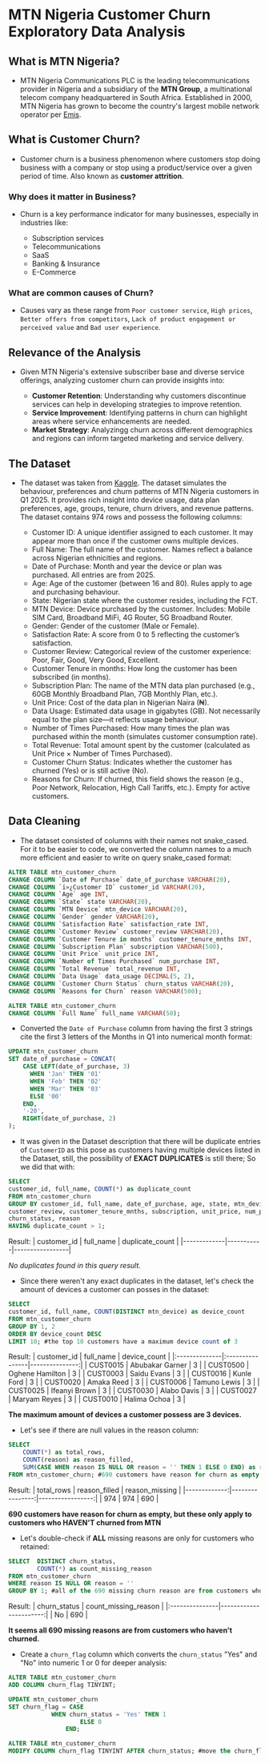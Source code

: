 # MTN Nigeria Customer Churn Exploratory Data Analysis

## What is MTN Nigeria?
- MTN Nigeria Communications PLC is the leading telecommunications provider in Nigeria and a subsidiary of the **MTN Group**, a multinational telecom company headquartered in South Africa. Established in 2000, MTN Nigeria has grown to become the country's largest mobile network operator per [Emis](https://www.emis.com/php/company-profile/NG/Mtn_Nigeria_Communications_Plc_en_8352912.html).

## What is Customer Churn?
- Customer churn is a business phenomenon where customers stop doing business with a company or stop using a product/service over a given period of time. Also known as **customer attrition**.

### Why does it matter in Business?
- Churn is a key performance indicator for many businesses, especially in industries like:

  - Subscription services
  - Telecommunications
  - SaaS
  - Banking & Insurance
  - E-Commerce

### What are common causes of Churn?
- Causes vary as these range from `Poor customer service`, `High prices`, `Better offers from competitors`, `Lack of product engagement or perceived value` and `Bad user experience`.

## Relevance of the Analysis
- Given MTN Nigeria's extensive subscriber base and diverse service offerings, analyzing customer churn can provide insights into:

  - **Customer Retention**: Understanding why customers discontinue services can help in developing strategies to improve retention.
  - **Service Improvement**: Identifying patterns in churn can highlight areas where service enhancements are needed.
  - **Market Strategy**: Analyzingg churn across different demographics and regions can inform targeted marketing and service delivery.

## The Dataset
- The dataset was taken from [Kaggle](https://www.kaggle.com/datasets/oluwademiladeadeniyi/mtn-nigeria-customer-churn?resource=download). The dataset simulates the behaviour, preferences and churn patterns of MTN Nigeria customers in Q1 2025. It provides rich insight into device usage, data plan preferences, age, groups, tenure, churn drivers, and revenue patterns. The dataset contains 974 rows and possess the following columns:

  - Customer ID: A unique identifier assigned to each customer. It may appear more than once if the customer owns multiple devices.
  - Full Name: The full name of the customer. Names reflect a balance across Nigerian ethnicities and regions.
  - Date of Purchase: Month and year the device or plan was purchased. All entries are from 2025.
  - Age: Age of the customer (between 16 and 80). Rules apply to age and purchasing behaviour.
  - State: Nigerian state where the customer resides, including the FCT.
  - MTN Device: Device purchased by the customer. Includes: Mobile SIM Card, Broadband MiFi, 4G Router, 5G Broadband Router.
  - Gender: Gender of the customer (Male or Female).
  - Satisfaction Rate: A score from 0 to 5 reflecting the customer’s satisfaction.
  - Customer Review: Categorical review of the customer experience: Poor, Fair, Good, Very Good, Excellent.
  - Customer Tenure in months: How long the customer has been subscribed (in months).
  - Subscription Plan: The name of the MTN data plan purchased (e.g., 60GB Monthly Broadband Plan, 7GB Monthly Plan, etc.).
  - Unit Price: Cost of the data plan in Nigerian Naira (₦).
  - Data Usage: Estimated data usage in gigabytes (GB). Not necessarily equal to the plan size—it reflects usage behaviour.
  - Number of Times Purchased: How many times the plan was purchased within the month (simulates customer consumption rate).
  - Total Revenue: Total amount spent by the customer (calculated as Unit Price × Number of Times Purchased).
  - Customer Churn Status: Indicates whether the customer has churned (Yes) or is still active (No).
  - Reasons for Churn: If churned, this field shows the reason (e.g., Poor Network, Relocation, High Call Tariffs, etc.). Empty for active customers.

## Data Cleaning
- The dataset consisted of columns with their names not snake_cased. For it to be easier to code, we converted the column names to a much more efficient and easier to write on query snake_cased format:

```sql
ALTER TABLE mtn_customer_churn
CHANGE COLUMN `Date of Purchase` date_of_purchase VARCHAR(20),
CHANGE COLUMN `ï»¿Customer ID` customer_id VARCHAR(20),
CHANGE COLUMN `Age` age INT,
CHANGE COLUMN `State` state VARCHAR(20),
CHANGE COLUMN `MTN Device` mtn_device VARCHAR(20),
CHANGE COLUMN `Gender` gender VARCHAR(20),
CHANGE COLUMN `Satisfaction Rate` satisfaction_rate INT,
CHANGE COLUMN `Customer Review` customer_review VARCHAR(20),
CHANGE COLUMN `Customer Tenure in months` customer_tenure_mnths INT,
CHANGE COLUMN `Subscription Plan` subscription VARCHAR(500),
CHANGE COLUMN `Unit Price` unit_price INT,
CHANGE COLUMN `Number of Times Purchased` num_purchase INT,
CHANGE COLUMN `Total Revenue` total_revenue INT,
CHANGE COLUMN `Data Usage` data_usage DECIMAL(5, 2),
CHANGE COLUMN `Customer Churn Status` churn_status VARCHAR(20),
CHANGE COLUMN `Reasons for Churn` reason VARCHAR(500);

ALTER TABLE mtn_customer_churn
CHANGE COLUMN `Full Name` full_name VARCHAR(50);
```

- Converted the `Date of Purchase` column from having the first 3 strings cite the first 3 letters of the Months in Q1 into numerical month format:

```sql
UPDATE mtn_customer_churn
SET date_of_purchase = CONCAT(
    CASE LEFT(date_of_purchase, 3)
      WHEN 'Jan' THEN '01'
      WHEN 'Feb' THEN '02'
      WHEN 'Mar' THEN '03'
      ELSE '00'
	END,
    '-20',
    RIGHT(date_of_purchase, 2)
);
```

- It was given in the Dataset description that there will be duplicate entries of `CustomerID` as this pose as customers having multiple devices listed in the Dataset, still, the possibility of **EXACT DUPLICATES** is still there; So we did that with:

```sql
SELECT
customer_id, full_name, COUNT(*) as duplicate_count
FROM mtn_customer_churn
GROUP BY customer_id, full_name, date_of_purchase, age, state, mtn_device, gender, satisfaction_rate,
customer_review, customer_tenure_mnths, subscription, unit_price, num_purchase, total_revenue, data_usage,
churn_status, reason
HAVING duplicate_count > 1;
```
Result:
| customer_id | full_name | duplicate_count |
|-------------|-----------|-----------------|

*No duplicates found in this query result.*

- Since there weren't any exact duplicates in the dataset, let's check the amount of devices a customer can posses in the dataset:

```sql
SELECT
customer_id, full_name, COUNT(DISTINCT mtn_device) as device_count
FROM mtn_customer_churn
GROUP BY 1, 2
ORDER BY device_count DESC
LIMIT 10; #the top 10 customers have a maximum device count of 3
```
Result:
| customer_id   | full_name       |   device_count |
|:--------------|:----------------|---------------:|
| CUST0015      | Abubakar Garner |              3 |
| CUST0500      | Oghene Hamilton |              3 |
| CUST0003      | Saidu Evans     |              3 |
| CUST0016      | Kunle Ford      |              3 |
| CUST0020      | Amaka Reed      |              3 |
| CUST0006      | Tamuno Lewis    |              3 |
| CUST0025      | Ifeanyi Brown   |              3 |
| CUST0030      | Alabo Davis     |              3 |
| CUST0027      | Maryam Reyes    |              3 |
| CUST0010      | Halima Ochoa    |              3 |

**The maximum amount of devices a customer possess are 3 devices.**

- Let's see if there are null values in the reason column:

```sql
SELECT
	COUNT(*) as total_rows, 
	COUNT(reason) as reason_filled,
	SUM(CASE WHEN reason IS NULL OR reason = '' THEN 1 ELSE 0 END) as reason_missing
FROM mtn_customer_churn; #690 customers have reason for churn as empty
```

Result:
|   total_rows |   reason_filled |   reason_missing |
|-------------:|----------------:|-----------------:|
|          974 |             974 |              690 |

**690 customers have reason for churn as empty, but these only apply to customers who HAVEN'T churned from MTN**

- Let's double-check if **ALL** missing reasons are only for customers who retained:

```sql
SELECT 	DISTINCT churn_status,
		COUNT(*) as count_missing_reason
FROM mtn_customer_churn
WHERE reason IS NULL OR reason = ''
GROUP BY 1; #all of the 690 missing churn reason are from customers who have not churned
```

Result:
| churn_status   |   count_missing_reason |
|:---------------|-----------------------:|
| No             |                    690 |

**It seems all 690 missing reasons are from customers who haven't churned.**

- Create a `churn_flag`  column which converts the `churn_status` "Yes" and "No" into numeric 1 or 0 for deeper analysis:

```sql
ALTER TABLE mtn_customer_churn
ADD COLUMN churn_flag TINYINT;

UPDATE mtn_customer_churn
SET churn_flag = CASE
			WHEN churn_status = 'Yes' THEN 1
                    ELSE 0
				END;

ALTER TABLE mtn_customer_churn
MODIFY COLUMN churn_flag TINYINT AFTER churn_status; #move the churn_flag column next to the churn_status column
```
